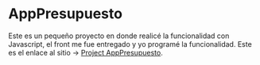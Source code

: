 # AppPresupuesto
Este es un pequeño proyecto en donde realicé la funcionalidad con Javascript, el front me fue entregado y yo programé la funcionalidad.
Este es el enlace al sitio -> [Project AppPresupuesto](https://github.com/Mr-Machine98/AppPresupuesto/blob/main/img/apppresupuesto.png).
